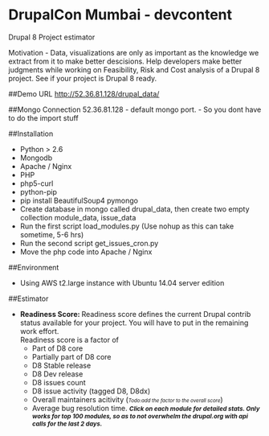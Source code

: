 # DrupalCon Mumbai - devcontent
Drupal 8 Project estimator

Motivation - Data, visualizations are only as important as the knowledge we extract from it to make better descisions. Help developers make better judgments while working on Feasibility, Risk and Cost analysis of a Drupal 8 project. See if your project is Drupal 8 ready.

##Demo URL
http://52.36.81.128/drupal_data/

##Mongo Connection
52.36.81.128 - default mongo port. - So you dont have to do the import stuff

##Installation
- Python > 2.6
- Mongodb
- Apache / Nginx
- PHP
- php5-curl
- python-pip
- pip install BeautifulSoup4 pymongo 
- Create database in mongo called drupal_data, then create two empty collection module_data, issue_data
- Run the first script load_modules.py (Use nohup as this can take sometime, 5-6 hrs)
- Run the second script get_issues_cron.py
- Move the php code into Apache / Nginx

##Environment
- Using AWS t2.large instance with Ubuntu 14.04 server edition

##Estimator
- <b>Readiness Score: </b> Readiness score defines the current Drupal contrib status available for your project. You will have to put in the remaining work effort.<br />
				Readiness score is a factor of
				<ul>
					<li>Part of D8 core</li>
					<li>Partially part of D8 core</li>
					<li>D8 Stable release</li>
					<li>D8 Dev release</li>
					<li>D8 issues count</li>
					<li>D8 issue activity (tagged D8, D8dx)</li>
					<li>Overall maintainers acitivity (<em style="font-size: 70%;">Todo:add the factor to the overall score</em>)</li>
					<li>Average bug resolution time. <em style="font-size: 85%;font-weight: bold;">Click on each module for detailed stats. Only works for top 100 modules, so as to not overwhelm the drupal.org with api calls for the last 2 days.</em></li>
				</ul>
